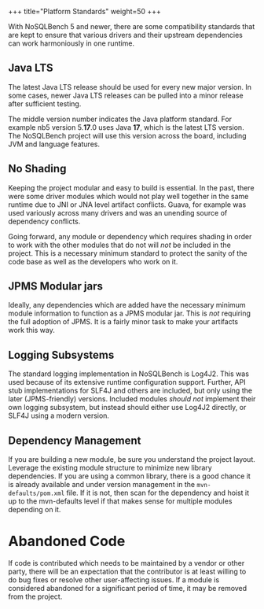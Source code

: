 +++
title="Platform Standards"
weight=50
+++

With NoSQLBench 5 and newer, there are some compatibility standards that are kept to ensure that 
various drivers and their upstream dependencies can work harmoniously in one runtime.

## Java LTS

The latest Java LTS release should be used for every new major version. In some cases, newer Java 
LTS releases can be pulled into a minor release after sufficient testing. 

The middle version number indicates the Java platform standard. For example nb5 version
5.**17**.0 uses Java **17**, which is the latest LTS version. The NoSQLBench project will use 
this version across the board, including JVM and language features.

## No Shading

Keeping the project modular and easy to build is essential. In the past, there were some driver 
modules which would not play well together in the same runtime due to JNI or JNA level artifact 
conflicts. Guava, for example was used variously across many drivers and was an unending source 
of dependency conflicts. 

Going forward, any module or dependency which requires shading in order to work with the other 
modules that do not will *not* be included in the project. This is a necessary minimum standard 
to protect the sanity of the code base as well as the developers who work on it. 

## JPMS Modular jars

Ideally, any dependencies which are added have the necessary minimum module information to 
function as a JPMS modular jar. This is *not* requiring the full adoption of JPMS. It is a 
fairly minor task to make your artifacts work this way.

## Logging Subsystems

The standard logging implementation in NoSQLBench is Log4J2. This was used because of its 
extensive runtime configuration support. Further, API stub implementations for SLF4J and others
are included, but only using the later (JPMS-friendly) versions. Included modules *should not* 
implement their own logging subsystem, but instead should either use Log4J2 directly, or SLF4J 
using a modern version.

## Dependency Management

If you are building a new module, be sure you understand the project layout. Leverage the 
existing module structure to minimize new library dependencies. If you are using a common 
library, there is a good chance it is already available and under version management in the 
`mvn-defaults/pom.xml` file. If it is not, then scan for the dependency and hoist it up to the 
mvn-defaults level if that makes sense for multiple modules depending on it. 

# Abandoned Code

If code is contributed which needs to be maintained by a vendor or other party, there will be an 
expectation that the contributor is at least willing to do bug fixes or resolve other 
user-affecting issues. If a module is considered abandoned for a significant period of time, it 
may be removed from the project. 
